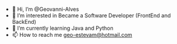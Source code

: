 - 👋 Hi, I’m @Geovanni-Alves
- 👀 I’m interested in Became a Software Developer (FrontEnd and BackEnd)
- 🌱 I’m currently learning Java and Python
- 📫 How to reach me geo-estevam@hotmail.com

<!---
Geovanni-Alves/Geovanni-Alves is a ✨ special ✨ repository because its `README.md` (this file) appears on your GitHub profile.
You can click the Preview link to take a look at your changes.
--->
